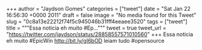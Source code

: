
+++
author = "Jaydson Gomes"
categories = ["tweet"]
date = "Sat Jan 22 16:56:30 +0000 2011"
draft = false
image = "No media found for this Tweet"
slug = "0c8a13e22212f74f5c945046b31fff4eeaee3520"
tags = ["tweet"]
title = """Essa noticia eh muito #Ep..."""
tweet = true
tweet_url = "https://twitter.com/jaydson/status/28858557571010560"
+++
Essa noticia eh muito #EpicWin http://bit.ly/gI6bOD leiam tudo #opensource
